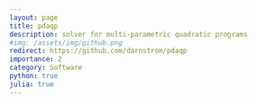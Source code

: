 ```yaml
---
layout: page
title: pdaqp 
description: solver for multi-parametric quadratic programs 
#img: /assets/img/github.png
redirect: https://github.com/darnstrom/pdaqp
importance: 2
category: Software
python: true
julia: true
---
```

